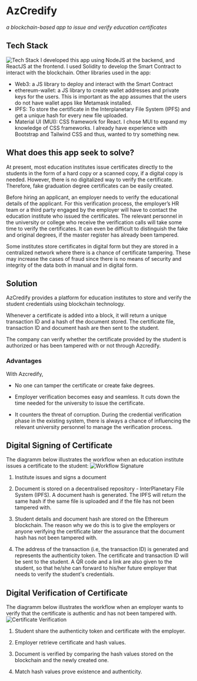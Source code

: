 # AzCredify 
*a blockchain-based app to issue and verify education certificates*

## Tech Stack
![Tech Stack](https://i.imgur.com/Ebb48wf.png)
I developed this app using NodeJS at the backend, and ReactJS at the frontend. I used Solidity to develop the Smart Contract to interact with the blockchain. Other libraries used in the app:

- Web3: a JS library to deploy and interact with the Smart Contract
- ethereum-wallet: a JS library to create wallet addresses and private keys for the users. This is important as the app assumes that the users do not have wallet apps like Metamask installed. 
- IPFS: To store the certificate in the Interplanetary File System (IPFS) and get a unique hash for every new file uploaded. 
- Material UI (MUI): CSS framework for React. I chose MUI to expand my knowledge of CSS frameworks. I already have experience with Bootstrap and Tailwind CSS and thus, wanted to try something new.

## What does this app seek to solve?
At present, most education institutes issue certificates directly to the students in the form of a hard copy or a scanned copy, if a digital copy is needed. However, there is no digitalized way to verify the certificate. Therefore, fake graduation degree certificates can be easily created.

Before hiring an applicant, an employer needs to verify the educational details of the applicant. For this verification process, the employer’s HR team or a third party engaged by the employer will have to contact the education institute who issued the certificates. The relevant personnel in the university or college who receive the verification calls will take some time to verify the certificates. It can even be difficult to distinguish the fake and original degrees, if the master register has already been tampered. 

Some institutes store certificates in digital form but they are stored in a centralized network where there is a chance of certificate tampering. These may increase the cases of fraud since there is no means of security and integrity of the data both in manual and in digital form. 

## Solution
AzCredify provides a platform for education institutes to store and verify the student credentials using blockchain technology. 

Whenever a certificate is added into a block, it will return a unique transaction ID and a hash of the document stored. The certificate file, transaction ID and document hash are then sent to the student.

The company can verify whether the certificate provided by the student is authorized or has been tampered with or not through Azcredify.

### Advantages
With Azcredify,

- No one can tamper the certificate or create fake degrees. 

- Employer verification becomes easy and seamless. It cuts down the time needed for the university to issue the certificate.

- It counters the threat of corruption. During the credential verification phase in the existing system, there is always a chance of influencing the relevant university personnel to manage the verification process.

## Digital Signing of Certificate
The diagramm below illustrates the workflow when an education institute issues a certificate to the student:
![Workflow Signature](https://i.imgur.com/SgENiOl.png)

1. Institute issues and signs a document

2. Document is stored on a decentralised repository - InterPlanetary File System (IPFS). A document hash is generated. The IPFS will return the same hash if the same file is uploaded and if the file has not been tampered with.

3. Student details and document hash are stored on the Ethereum blockchain. The reason why we do this is to give the employers or anyone verifying the certificate later the assurance that the document hash has not been tampered with.

4. The address of the transaction (i.e, the transaction ID) is generated and represents the authenticity token. The certificate and transaction ID will be sent to the student. A QR code and a link are also given to the student, so that he/she can forward to his/her future employer that needs to verify the student's credentials.  

## Digital Verification of Certificate
The diagramm below illustrates the workflow when an employer wants to verify that the certificate is authentic and has not been tampered with. 
![Certificate Verification](https://imgur.com/SApqNcA.png)

1. Student share the authenticity token and certificate with the employer. 

2. Employer retrieve certificate and hash values.

3. Document is verified by comparing the hash values stored on the blockchain and the newly created one. 

4. Match hash values prove existence and authenticity.
